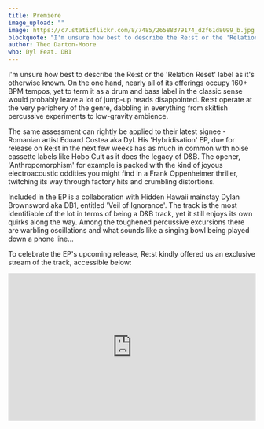 ```yaml
---
title: Premiere
image_upload: ""
image: https://c7.staticflickr.com/8/7485/26588379174_d2f61d8099_b.jpg
blockquote: "I'm unsure how best to describe the Re:st or the 'Relation Reset' label as it's otherwise known. On the one hand nearly all of its offerings occupy 160+ BPM tempos, yet to term it as a drum and bass label in the classic sense would probably leave a lot of jump-up heads disappointed. Re:st operate at the very periphery of the genre, dabbling in everything from skittish percussive experiments to low-gravity ambience."
author: Theo Darton-Moore
who: Dyl Feat. DB1
---
```

I'm unsure how best to describe the Re:st or the 'Relation Reset' label as it's otherwise known. On the one hand, nearly all of its offerings occupy 160+ BPM tempos, yet to term it as a drum and bass label in the classic sense would probably leave a lot of jump-up heads disappointed. Re:st operate at the very periphery of the genre, dabbling in everything from skittish percussive experiments to low-gravity ambience. 

The same assessment can rightly be applied to their latest signee - Romanian artist Eduard Costea aka Dyl. His 'Hybridisation' EP, due for release on Re:st in the next few weeks has as much in common with noise cassette labels like Hobo Cult as it does the legacy of D&B. The opener, 'Anthropomorphism' for example is packed with the kind of joyous electroacoustic oddities you might find in a Frank Oppenheimer thriller, twitching its way through factory hits and crumbling distortions.

Included in the EP is a collaboration with Hidden Hawaii mainstay Dylan Brownsword aka DB1, entitled 'Veil of Ignorance'. The track is the most identifiable of the lot in terms of being a D&B track, yet it still enjoys its own quirks along the way. Among the toughened percussive excursions there are warbling oscillations and what sounds like a singing bowl being played down a phone line...

To celebrate the EP's upcoming release, Re:st kindly offered us an exclusive stream of the track, accessible below:

<iframe width="100%" height="300" scrolling="no" frameborder="no" allow="autoplay" src="https://w.soundcloud.com/player/?url=https%3A//api.soundcloud.com/tracks/395522613%3Fsecret_token%3Ds-SH5vt&color=%238a8a8a&auto_play=false&hide_related=false&show_comments=true&show_user=true&show_reposts=false&show_teaser=true&visual=true"></iframe>